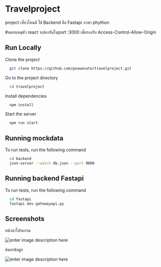 
# Travelproject

project เที่ยวไหนดี 
ใช้ Backend คือ Fastapi ภาษา phython

#หมายเหตุตัว react จะต้องรันในport :3000 เพื่อรองรับ Access-Control-Allow-Origin 


## Run Locally

Clone the project

```bash
  git clone https://github.com/poowanate/travelproject.git
```

Go to the project directory

```bash
  cd travelproject
```

Install dependencies

```bash
  npm install
```

Start the server

```bash
  npm run start
```


## Running mockdata

To run tests, run the following command

```bash
  cd backend 
  json-server --watch db.json --port 9000
```


## Running backend Fastapi

To run tests, run the following command

```bash
  cd fastapi 
  fastapi dev gatewayapi.py  
```


## Screenshots
หน้าตาโปรแกรม

 ![enter image description here](https://img5.pic.in.th/file/secure-sv1/1e5ffd3b247acaf20.png)


ค้นหาข้อมูล

 ![enter image description here](https://img5.pic.in.th/file/secure-sv1/2c34cd2875c521e3b.png)


